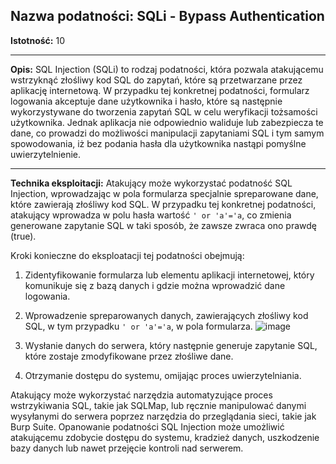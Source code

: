 
## Nazwa podatności: SQLi - Bypass Authentication

**Istotność:** 10

---

**Opis:**
SQL Injection (SQLi) to rodzaj podatności, która pozwala atakującemu wstrzyknąć złośliwy kod SQL do zapytań, które są przetwarzane przez aplikację internetową. W przypadku tej konkretnej podatności, formularz logowania akceptuje dane użytkownika i hasło, które są następnie wykorzystywane do tworzenia zapytań SQL w celu weryfikacji tożsamości użytkownika. Jednak aplikacja nie odpowiednio waliduje lub zabezpiecza te dane, co prowadzi do możliwości manipulacji zapytaniami SQL i tym samym spowodowania, iż bez podania hasła dla użytkownika nastąpi pomyślne uwierzytelnienie.



---

**Technika eksploitacji:**
Atakujący może wykorzystać podatność SQL Injection, wprowadzając w pola formularza specjalnie spreparowane dane, które zawierają złośliwy kod SQL. W przypadku tej konkretnej podatności, atakujący wprowadza w polu hasła wartość `' or 'a'='a`, co zmienia generowane zapytanie SQL w taki sposób, że zawsze zwraca ono prawdę (true).


Kroki konieczne do eksploatacji tej podatności obejmują:

1. Zidentyfikowanie formularza lub elementu aplikacji internetowej, który komunikuje się z bazą danych i gdzie można wprowadzić dane logowania.
2. Wprowadzenie spreparowanych danych, zawierających złośliwy kod SQL, w tym przypadku `' or 'a'='a`, w pola formularza.
   ![image](https://github.com/GrzechuG/PWR-CBE-BAW-mutillidae-2024/assets/28838004/f134d794-bf05-46ef-92b1-671885912e6b)

4. Wysłanie danych do serwera, który następnie generuje zapytanie SQL, które zostaje zmodyfikowane przez złośliwe dane.
5. Otrzymanie dostępu do systemu, omijając proces uwierzytelniania.

Atakujący może wykorzystać narzędzia automatyzujące proces wstrzykiwania SQL, takie jak SQLMap, lub ręcznie manipulować danymi wysyłanymi do serwera poprzez narzędzia do przeglądania sieci, takie jak Burp Suite. Opanowanie podatności SQL Injection może umożliwić atakującemu zdobycie dostępu do systemu, kradzież danych, uszkodzenie bazy danych lub nawet przejęcie kontroli nad serwerem.
